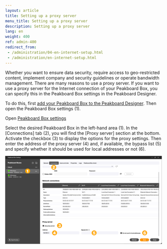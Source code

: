 ```yaml
---
layout: article
title: Setting up a proxy server
menu_title: Setting up a proxy server
description: Setting up a proxy server
lang: en
weight: 400
ref: admin-400
redirect_from:
 - /administration/04-en-internet-setup.html
 - /administration/en-internet-setup.html
---
```


Whether you want to ensure data security, require access to geo-restricted content, implement company and security guidelines or operate bandwidth management. There are many reasons to use a proxy server.
If you want to use a proxy server for the Internet connection of your Peakboard Box, you can specify this in the Peakboard Box settings in the Peakboard Designer.

To do this, first [add your Peakboard Box to the Peakboard Designer](https://help.peakboard.com/administration/en-adding.html). Then open the Peakboard Box settings (1).

Open [Peakboard Box settings](/assets/images/admin/proxy/en_proxy-01.png)

Select the desired Peakboard Box in the left-hand area (1). In the [Connections] tab (2), you will find the [Proxy server] section at the bottom.
Activate the checkbox (3) to display the options for the proxy settings.
Then enter the address of the proxy server (4) and, if available, the bypass list (5) and specify whether it should be used for local addresses or not (6).

![Proxy settings](/assets/images/admin/proxy/en_proxy-02.png)
